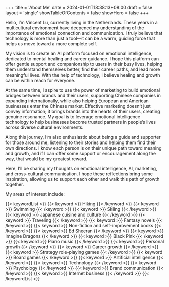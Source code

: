+++
title = 'About Me'
date = 2024-01-01T18:38:13+08:00
draft = false
layout = 'single'
showTableOfContents = false
showHero = false
+++


Hello, I’m Vincent Lu, currently living in the Netherlands. These years in a multicultural environment have deepened my understanding of the importance of emotional connection and communication. I truly believe that technology is more than just a tool—it can be a warm, guiding force that helps us move toward a more complete self.

My vision is to create an AI platform focused on emotional intelligence, dedicated to mental healing and career guidance. I hope this platform can offer gentle support and companionship to users in their busy lives, helping them understand themselves better, find their career paths, and lead more meaningful lives. With the help of technology, I believe healing and growth can be within reach for everyone.

At the same time, I aspire to use the power of marketing to build emotional bridges between brands and their users, supporting Chinese companies in expanding internationally, while also helping European and American businesses enter the Chinese market. Effective marketing doesn’t just convey information; it brings brands into the hearts of their users, creating genuine resonance. My goal is to leverage emotional intelligence technology to help businesses become trusted partners in people’s lives across diverse cultural environments.

Along this journey, I’m also enthusiastic about being a guide and supporter for those around me, listening to their stories and helping them find their own directions. I know each person is on their unique path toward meaning and growth, and if I can offer some support or encouragement along the way, that would be my greatest reward.

Here, I’ll be sharing my thoughts on emotional intelligence, AI, marketing, and cross-cultural communication. I hope these reflections bring some inspiration, allowing us to support each other and walk this path of growth together.

My areas of interest include:

{{< keywordList >}}
{{< keyword >}} Hiking {{< /keyword >}}
{{< keyword >}} Swimming {{< /keyword >}}
{{< keyword >}} Skiing {{< /keyword >}}
{{< keyword >}} Japanese cuisine and culture {{< /keyword >}}
{{< keyword >}} Traveling {{< /keyword >}}
{{< keyword >}} Fantasy novels {{< /keyword >}}
{{< keyword >}} Non-fiction and self-improvement books {{< /keyword >}}
{{< keyword >}} Ed Sheeran {{< /keyword >}}
{{< keyword >}} Imagine Dragons {{< /keyword >}}
{{< keyword >}} Black Pink {{< /keyword >}}
{{< keyword >}} Piano music {{< /keyword >}}
{{< keyword >}} Personal growth {{< /keyword >}}
{{< keyword >}} Career growth {{< /keyword >}}
{{< keyword >}} Strategy role-playing games {{< /keyword >}}
{{< keyword >}} Board games {{< /keyword >}}
{{< keyword >}} Artificial intelligence {{< /keyword >}}
{{< keyword >}} Technology {{< /keyword >}}
{{< keyword >}} Psychology {{< /keyword >}}
{{< keyword >}} Brand communication {{< /keyword >}}
{{< keyword >}} Internet business {{< /keyword >}}
{{< /keywordList >}}
